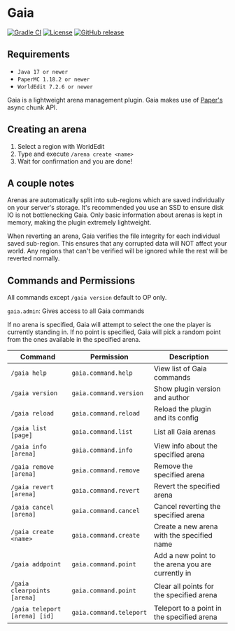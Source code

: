 # Gaia

[![Gradle CI](https://img.shields.io/github/workflow/status/PrimordialMoros/Gaia/Build?style=flat-square)](https://github.com/PrimordialMoros/Gaia/actions)
[![License](https://img.shields.io/github/license/PrimordialMoros/Gaia?color=blue&style=flat-square)](LICENSE)
[![GitHub release](https://img.shields.io/github/v/release/PrimordialMoros/Gaia?style=flat-square)](https://github.com/PrimordialMoros/Gaia/releases)

## Requirements
- `Java 17 or newer`
- `PaperMC 1.18.2 or newer`
- `WorldEdit 7.2.6 or newer`

Gaia is a lightweight arena management plugin.
Gaia makes use of [Paper's](https://github.com/PaperMC/Paper) async chunk API.

## Creating an arena
1. Select a region with WorldEdit
2. Type and execute `/arena create <name>`
3. Wait for confirmation and you are done!

## A couple notes
Arenas are automatically split into sub-regions which are saved individually on your server's storage.
It's recommended you use an SSD to ensure disk IO is not bottlenecking Gaia.
Only basic information about arenas is kept in memory, making the plugin extremely lightweight.

When reverting an arena, Gaia verifies the file integrity for each individual saved sub-region.
This ensures that any corrupted data will NOT affect your world.
Any regions that can't be verified will be ignored while the rest will be reverted normally.

## Commands and Permissions
All commands except `/gaia version` default to OP only.

`gaia.admin`: Gives access to all Gaia commands

If no arena is specified, Gaia will attempt to select the one the player is currently standing in.
If no point is specified, Gaia will pick a random point from the ones available in the specified arena.

| Command                       | Permission              | Description                                       |
|-------------------------------|-------------------------|---------------------------------------------------|
| `/gaia help`                  | `gaia.command.help`     | View list of Gaia commands                        |
| `/gaia version`               | `gaia.command.version`  | Show plugin version and author                    |
| `/gaia reload`                | `gaia.command.reload`   | Reload the plugin and its config                  |
| `/gaia list [page]`           | `gaia.command.list`     | List all Gaia arenas                              |
| `/gaia info [arena]`          | `gaia.command.info`     | View info about the specified arena               |
| `/gaia remove [arena]`        | `gaia.command.remove`   | Remove the specified arena                        |
| `/gaia revert [arena]`        | `gaia.command.revert`   | Revert the specified arena                        |
| `/gaia cancel [arena]`        | `gaia.command.cancel`   | Cancel reverting the specified arena              |
| `/gaia create <name>`         | `gaia.command.create`   | Create a new arena with the specified name        |
| `/gaia addpoint`              | `gaia.command.point`    | Add a new point to the arena you are currently in |
| `/gaia clearpoints [arena]`   | `gaia.command.point`    | Clear all points for the specified arena          |
| `/gaia teleport [arena] [id]` | `gaia.command.teleport` | Teleport to a point in the specified arena        |
